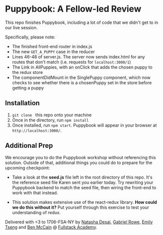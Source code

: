 # Puppybook: A Fellow-led Review

This repo finishes Puppybook, including a lot of code that we didn't get to in our live session.

Specifically, please note:

* The finished front-end router in index.js
* The new ```GET_A_PUPPY``` case in the reducer
* Lines 46-48 of server.js. The server now sends index.html for any routes that don't match (i.e. requests for ```localhost:3000/1```)
* The Link in AllPuppies, with an onClick that adds the chosen puppy to the redux store
* The componentDidMount in the SinglePuppy component, which now checks to see whether there is a chosenPuppy set in the store before getting a puppy

## Installation

1. ```git clone ``` this repo onto your machine
2. Once in the directory, run ```npm install```
3. Once installed, run ```npm start```. Puppybook will appear in your browser at ```http://localhost:3000/```.

## Additional Prep

We encourage you to do the Puppybook workshop without referencing this solution. Outside of that, additional things you could do to prepare for the upcoming checkpoint:

* Take a look at the **seed.js** file left in the root directory of this repo. It's the reference seed file Karen sent you earlier today. Try rewriting your Puppybook backend to match the seed file, then wiring the front-end to work with that instead.

* This solution makes extensive use of the react-redux library. **How could we do this without it?** Put yourself through this exercise to test your understanding of redux.

Delivered with <3 to 1706-FSA-NY by [Natasha Desai](https://github.com/tashadesai/), [Gabriel Rowe](https://github.com/gabrielwr), [Emily Tseng](https://github.com/emtseng) and [Ben McCain](https://github.com/benjmac) @ [Fullstack Academy](https://github.com/FullstackAcademy/).
